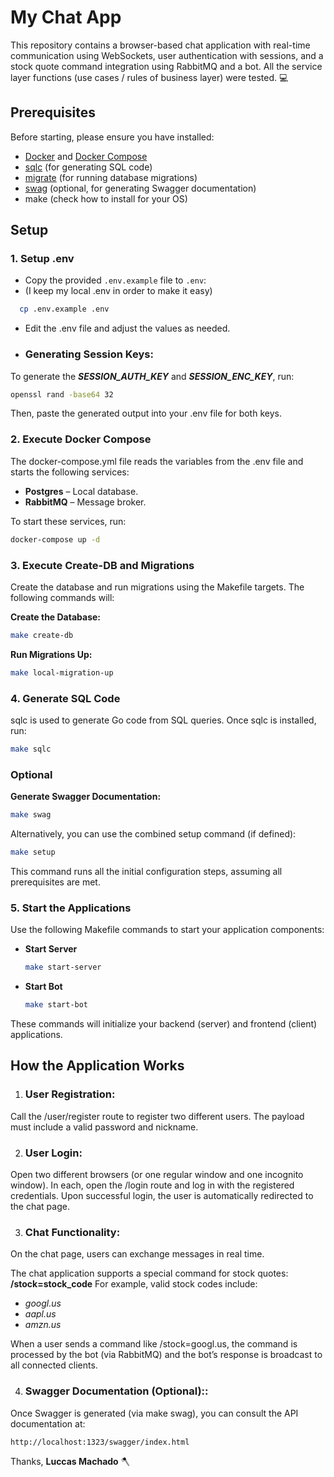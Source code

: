 # My Chat App

This repository contains a browser-based chat application with real-time communication using WebSockets, user authentication with sessions, and a stock quote command integration using RabbitMQ and a bot. All the service layer functions (use cases / rules of business layer) were tested. 💻

## Prerequisites

Before starting, please ensure you have installed:

- [Docker](https://docs.docker.com/get-docker/) and [Docker Compose](https://docs.docker.com/compose/install/)
- [sqlc](https://docs.sqlc.dev/en/stable/overview/install.html) (for generating SQL code)
- [migrate](https://github.com/golang-migrate/migrate) (for running database migrations)
- [swag](https://github.com/swaggo/swag) (optional, for generating Swagger documentation)
- make (check how to install for your OS)

## Setup

### 1. Setup .env

- Copy the provided `.env.example` file to `.env`:
- (I keep my local .env in order to make it easy)

```bash
  cp .env.example .env
  ```

- Edit the .env file and adjust the values as needed.

- ### Generating Session Keys:
To generate the **_SESSION_AUTH_KEY_** and **_SESSION_ENC_KEY_**, run:

  ```bash
  openssl rand -base64 32
  ```
Then, paste the generated output into your .env file for both keys.

### 2. Execute Docker Compose

The docker-compose.yml file reads the variables from the .env file and starts the following services:

- **Postgres** – Local database.
- **RabbitMQ** – Message broker.

To start these services, run:
  ```bash
  docker-compose up -d
  ```

### 3. Execute Create-DB and Migrations
   Create the database and run migrations using the Makefile targets. The following commands will:

**Create the Database:**

  ```bash
  make create-db
  ```
**Run Migrations Up:**

  ```bash
  make local-migration-up
  ```

### 4. Generate SQL Code

sqlc is used to generate Go code from SQL queries. Once sqlc is installed, run:

  ```bash
  make sqlc
  ```

### Optional

**Generate Swagger Documentation:**

  ```bash
  make swag
  ```
Alternatively, you can use the combined setup command (if defined):

  ```bash
  make setup
  ```
This command runs all the initial configuration steps, assuming all prerequisites are met.


### 5. Start the Applications

Use the following Makefile commands to start your application components:

- **Start Server**
  ```bash
  make start-server
  ```

- **Start Bot**
  ```bash
  make start-bot
  ```

These commands will initialize your backend (server) and frontend (client) applications.

## How the Application Works

1. ### **User Registration**:
Call the /user/register route to register two different users. The payload must include a valid password and nickname.

2. ### **User Login**:
Open two different browsers (or one regular window and one incognito window).
In each, open the /login route and log in with the registered credentials.
Upon successful login, the user is automatically redirected to the chat page.

3. ### **Chat Functionality**:
On the chat page, users can exchange messages in real time.

The chat application supports a special command for stock quotes: **/stock=stock_code**
For example, valid stock codes include:
- _googl.us_
- _aapl.us_
- _amzn.us_

When a user sends a command like /stock=googl.us, the command is processed by the bot (via RabbitMQ) and the bot’s response is broadcast to all connected clients.

4. ### **Swagger Documentation (Optional):**:

Once Swagger is generated (via make swag), you can consult the API documentation at:
  ```bash
  http://localhost:1323/swagger/index.html
  ```

Thanks, **Luccas Machado** 🪓

